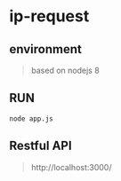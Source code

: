 # ip-request

## environment
> based on nodejs 8

## RUN
```javascript=
node app.js
```

## Restful API
> http://localhost:3000/
